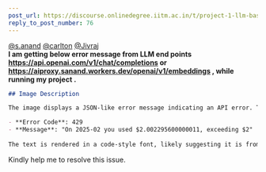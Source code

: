 ```yaml
---
post_url: https://discourse.onlinedegree.iitm.ac.in/t/project-1-llm-based-automation-agent-discussion-thread-tds-jan-2025/164277/77
reply_to_post_number: 76
---
```

[@s.anand](/u/s.anand) [@carlton](/u/carlton) [@Jivraj](/u/jivraj)  
**I am getting below error message from LLM end points **<https://api.openai.com/v1/chat/completions> or <https://aiproxy.sanand.workers.dev/openai/v1/embeddings>** , while running my project .**

```markdown
## Image Description

The image displays a JSON-like error message indicating an API error. The content includes:

- **Error Code**: 429
- **Message**: "On 2025-02 you used $2.002295600000011, exceeding $2"
  
The text is rendered in a code-style font, likely suggesting it is from a programming or development environment.
```  
Kindly help me to resolve this issue. 